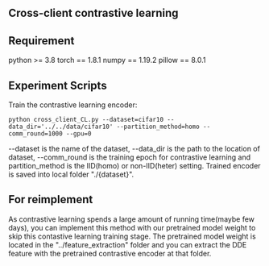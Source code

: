 ## Cross-client contrastive learning



## Requirement
python >= 3.8
torch == 1.8.1
numpy == 1.19.2
pillow == 8.0.1


## Experiment Scripts
Train the contrastive learning encoder:
``` 
python cross_client_CL.py --dataset=cifar10 --data_dir='../../data/cifar10' --partition_method=homo --comm_round=1000 --gpu=0
``` 

--dataset is the name of the dataset, --data_dir is the path to the location of dataset, --comm_round is the training epoch for contrastive learning and partition_method is the IID(homo) or non-IID(heter) setting. Trained encoder is saved into local folder "./{dataset}".


## For reimplement
As contrastive learning spends a large amount of running time(maybe few days), you can implement this method with our pretrained model weight to skip this contastive learning training stage.
The pretrained model weight is located in the "../feature_extraction" folder and you can extract the DDE feature with the pretrained contrastive encoder at that folder.
